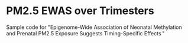 # PM2.5 EWAS over Trimesters
Sample code for "Epigenome-Wide Association of Neonatal Methylation and Prenatal PM2.5 Exposure Suggests Timing-Specific Effects "

